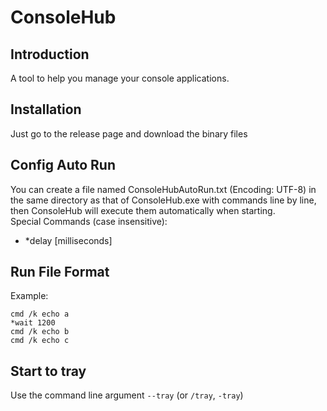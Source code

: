 # ConsoleHub

## Introduction
A tool to help you manage your console applications.

## Installation
Just go to the release page and download the binary files

## Config Auto Run
You can create a file named ConsoleHubAutoRun.txt (Encoding: UTF-8) in the same directory as that of ConsoleHub.exe with commands line by line, then ConsoleHub will execute them automatically when starting.  
Special Commands (case insensitive):   
- \*delay [milliseconds]

## Run File Format
Example:
```
cmd /k echo a
*wait 1200
cmd /k echo b
cmd /k echo c
```

## Start to tray
Use the command line argument `--tray` (or `/tray`, `-tray`)